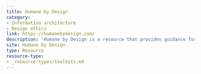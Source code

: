 ```yaml
---
title: Humane by Design
category:
- Information architecture
- Design ethics
link: https://humanebydesign.com/
description: 'Humane by Design is a resource that provides guidance for designing ethically humane digital products through patterns focused on user well-being.'
site: Humane by Design
type: Resource
resource-type: 
- _resource-types/toolkits.md
---
```




